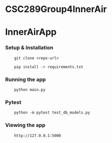 # CSC289Group4InnerAir

# InnerAirApp

### Setup & Installation

```
    git clone <repo-url>
```
```
    pip install -r requirements.txt
```

### Running the app
```
    python main.py
```

### Pytest
```
    python -m pytest test_db_models.py
```

### Viewing the app
```
    http://127.0.0.1:5000
```
